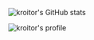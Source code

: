 ![kroitor's GitHub stats](https://github-readme-stats.vercel.app/api?username=kroitor&show_icons=true)

![kroitor's profile](https://github-profile-trophy.vercel.app/?username=kroitor&column=4&margin-w=18&margin-h=18&no-frame=true&title=Commits,Followers,LongTimeUser,MultiLanguage)
